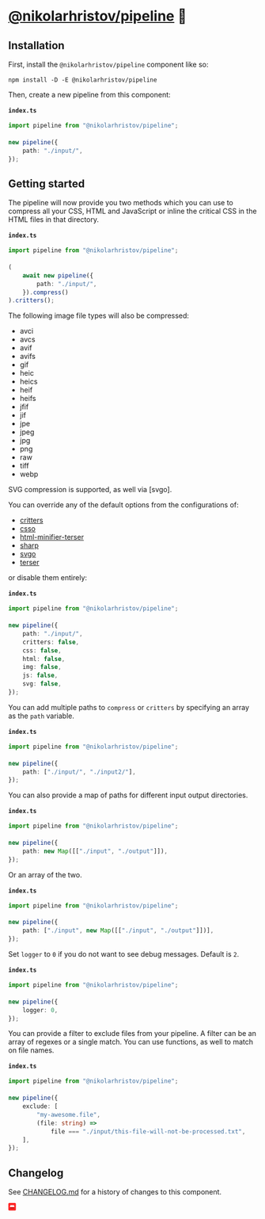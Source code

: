 # [@nikolarhristov/pipeline] 🧪

## Installation

First, install the `@nikolarhristov/pipeline` component like so:

```
npm install -D -E @nikolarhristov/pipeline
```

Then, create a new pipeline from this component:

**`index.ts`**

```ts
import pipeline from "@nikolarhristov/pipeline";

new pipeline({
	path: "./input/",
});
```

## Getting started

The pipeline will now provide you two methods which you can use to compress all
your CSS, HTML and JavaScript or inline the critical CSS in the HTML files in
that directory.

**`index.ts`**

```ts
import pipeline from "@nikolarhristov/pipeline";

(
	await new pipeline({
		path: "./input/",
	}).compress()
).critters();
```

The following image file types will also be compressed:

-   avci
-   avcs
-   avif
-   avifs
-   gif
-   heic
-   heics
-   heif
-   heifs
-   jfif
-   jif
-   jpe
-   jpeg
-   jpg
-   png
-   raw
-   tiff
-   webp

SVG compression is supported, as well via [svgo].

You can override any of the default options from the configurations of:

-   [critters](https://github.com/GoogleChromeLabs/critters#usage)
-   [csso](https://github.com/css/csso#minifysource-options)
-   [html-minifier-terser](https://github.com/terser/html-minifier-terser#options-quick-reference)
-   [sharp](https://sharp.pixelplumbing.com/api-output#jpeg)
-   [svgo](https://github.com/svg/svgo#configuration)
-   [terser](https://github.com/terser/terser#minify-options-structure)

or disable them entirely:

**`index.ts`**

```ts
import pipeline from "@nikolarhristov/pipeline";

new pipeline({
	path: "./input/",
	critters: false,
	css: false,
	html: false,
	img: false,
	js: false,
	svg: false,
});
```

You can add multiple paths to `compress` or `critters` by specifying an array as
the `path` variable.

**`index.ts`**

```ts
import pipeline from "@nikolarhristov/pipeline";

new pipeline({
	path: ["./input/", "./input2/"],
});
```

You can also provide a map of paths for different input output directories.

**`index.ts`**

```ts
import pipeline from "@nikolarhristov/pipeline";

new pipeline({
	path: new Map([["./input", "./output"]]),
});
```

Or an array of the two.

**`index.ts`**

```ts
import pipeline from "@nikolarhristov/pipeline";

new pipeline({
	path: ["./input", new Map([["./input", "./output"]])],
});
```

Set `logger` to `0` if you do not want to see debug messages. Default is `2`.

**`index.ts`**

```ts
import pipeline from "@nikolarhristov/pipeline";

new pipeline({
	logger: 0,
});
```

You can provide a filter to exclude files from your pipeline. A filter can be an
array of regexes or a single match. You can use functions, as well to match on
file names.

**`index.ts`**

```ts
import pipeline from "@nikolarhristov/pipeline";

new pipeline({
	exclude: [
		"my-awesome.file",
		(file: string) =>
			file === "./input/this-file-will-not-be-processed.txt",
	],
});
```

[@nikolarhristov/pipeline]: https://npmjs.org/@nikolarhristov/pipeline

## Changelog

See [CHANGELOG.md](CHANGELOG.md) for a history of changes to this component.

[![Lightrix logo](https://raw.githubusercontent.com/Lightrix/npm/main/.github/img/favicon.png "Built with Lightrix/npm")](https://github.com/Lightrix/npm)

